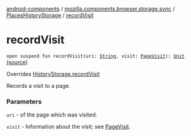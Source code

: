 [android-components](../../index.md) / [mozilla.components.browser.storage.sync](../index.md) / [PlacesHistoryStorage](index.md) / [recordVisit](./record-visit.md)

# recordVisit

`open suspend fun recordVisit(uri: `[`String`](https://kotlinlang.org/api/latest/jvm/stdlib/kotlin/-string/index.html)`, visit: `[`PageVisit`](../../mozilla.components.concept.storage/-page-visit/index.md)`): `[`Unit`](https://kotlinlang.org/api/latest/jvm/stdlib/kotlin/-unit/index.html) [(source)](https://github.com/mozilla-mobile/android-components/blob/master/components/browser/storage-sync/src/main/java/mozilla/components/browser/storage/sync/PlacesHistoryStorage.kt#L35)

Overrides [HistoryStorage.recordVisit](../../mozilla.components.concept.storage/-history-storage/record-visit.md)

Records a visit to a page.

### Parameters

`uri` - of the page which was visited.

`visit` - Information about the visit; see [PageVisit](../../mozilla.components.concept.storage/-page-visit/index.md).